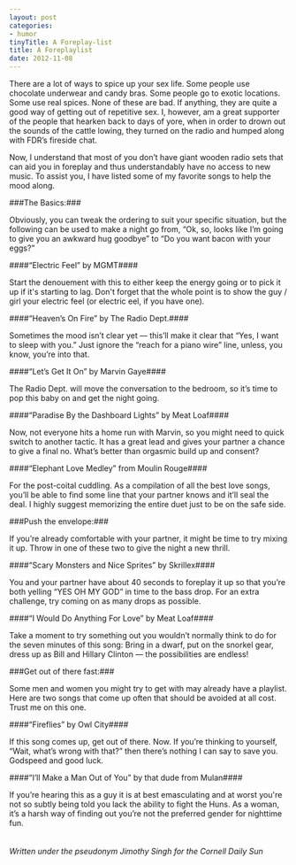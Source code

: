 ```yaml
---
layout: post
categories: 
- humor
tinyTitle: A Foreplay-list
title: A Foreplaylist
date: 2012-11-08
---
```

There are a lot of ways to spice up your sex life. Some people use chocolate underwear and candy bras. Some people go to exotic locations. Some use real spices. None of these are bad. If anything, they are quite a good way of getting out of repetitive sex. I, however, am a great supporter of the people that hearken back to days of yore, when in order to drown out the sounds of the cattle lowing, they turned on the radio and humped along with FDR’s fireside chat.

Now, I understand that most of you don’t have giant wooden radio sets that can aid you in foreplay and thus understandably have no access to new music. To assist you, I have listed some of my favorite songs to help the mood along.
<!-- more -->
###The Basics:###

Obviously, you can tweak the ordering to suit your specific situation, but the following can be used to make a night go from, “Ok, so, looks like I’m going to give you an awkward hug goodbye” to “Do you want bacon with your eggs?”

####“Electric Feel” by MGMT####

Start the denouement with this to either keep the energy going or to pick it up if it's starting to lag. Don't forget that the whole point is to show the guy / girl your electric feel (or electric eel, if you have one).

####“Heaven’s On Fire” by The Radio Dept.####

Sometimes the mood isn’t clear yet — this’ll make it clear that “Yes, I want to sleep with you.” Just ignore the “reach for a piano wire” line, unless, you know, you’re into that.

####“Let’s Get It On” by Marvin Gaye####

The Radio Dept. will move the conversation to the bedroom, so it’s time to pop this baby on and get the night going.

####“Paradise By the Dashboard Lights” by Meat Loaf####

Now, not everyone hits a home run with Marvin, so you might need to quick switch to another tactic. It has a great lead and gives your partner a chance to give a final no. What’s better than orgasmic build up and consent?

####“Elephant Love Medley” from Moulin Rouge####

For the post-coital cuddling. As a compilation of all the best love songs, you’ll be able to find some line that your partner knows and it’ll seal the deal. I highly suggest memorizing the entire duet just to be on the safe side.

###Push the envelope:###

If you’re already comfortable with your partner, it might be time to try mixing it up. Throw in one of these two to give the night a new thrill.

####“Scary Monsters and Nice Sprites” by Skrillex####

You and your partner have about 40 seconds to foreplay it up so that you’re both yelling “YES OH MY GOD” in time to the bass drop. For an extra challenge, try coming on as many drops as possible.

####“I Would Do Anything For Love” by Meat Loaf####

Take a moment to try something out you wouldn’t normally think to do for the seven minutes of this song: Bring in a dwarf, put on the snorkel gear, dress up as Bill and Hillary Clinton — the possibilities are endless!

###Get out of there fast:###

Some men and women you might try to get with may already have a playlist. Here are two songs that come up often that should be avoided at all cost. Trust me on this one.

####“Fireflies” by Owl City####

If this song comes up, get out of there. Now. If you’re thinking to yourself, “Wait, what’s wrong with that?” then there’s nothing I can say to save you. Godspeed and good luck.

####“I’ll Make a Man Out of You” by that dude from Mulan####

If you’re hearing this as a guy it is at best emasculating and at worst you're not so subtly being told you lack the ability to fight the Huns. As a woman, it’s a harsh way of finding out you’re not the preferred gender for nighttime fun.
<br/><br/><br/>
*Written under the pseudonym Jimothy Singh for the Cornell Daily Sun*